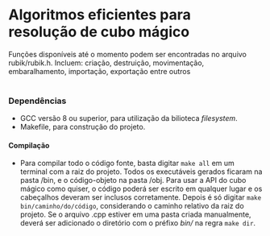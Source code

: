 # Algoritmos eficientes para resolução de cubo mágico
Funções disponíveis até o momento podem ser encontradas no arquivo rubik/rubik.h. Incluem: criação, destruição, movimentação, embaralhamento, importação, exportação entre outros
<br><br>

### Dependências
* GCC versão 8 ou superior, para utilização da bilioteca *filesystem*.
* Makefile, para construção do projeto.

#### Compilação
* Para compilar todo o código fonte, basta digitar `make all` em um terminal com a raiz do projeto. Todos os executáveis gerados ficaram
na pasta /bin, e o código-objeto na pasta /obj. Para usar a API do cubo mágico como quiser, o código poderá ser escrito em qualquer lugar e
os cabeçalhos deveram ser inclusos corretamente. Depois é só digitar `make bin/caminho/do/código`, considerando o caminho relativo da raiz do projeto.
Se o arquivo .cpp estiver em uma pasta criada manualmente, deverá ser adicionado o diretório com o préfixo *bin/* na regra `make dir`.